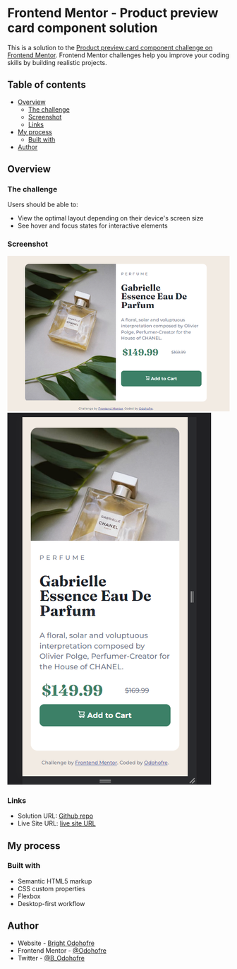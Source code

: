 # Frontend Mentor - Product preview card component solution

This is a solution to the [Product preview card component challenge on Frontend Mentor](https://www.frontendmentor.io/challenges/product-preview-card-component-GO7UmttRfa). Frontend Mentor challenges help you improve your coding skills by building realistic projects.  

## Table of contents

- [Overview](#overview)
  - [The challenge](#the-challenge)
  - [Screenshot](#screenshot)
  - [Links](#links)
- [My process](#my-process)
  - [Built with](#built-with)
- [Author](#author)

## Overview

### The challenge

Users should be able to:

- View the optimal layout depending on their device's screen size
- See hover and focus states for interactive elements

### Screenshot

![This is the desktop version](./screenshots/desktop-view.png)
![This is the mobile version](./screenshots/mobile-view.png)

### Links

- Solution URL: [Github repo](https://www.github.com/Odohofre/product-preview-component)
- Live Site URL: [live site URL](https://odohofre.github.io/product-preview-component)

## My process

### Built with

- Semantic HTML5 markup
- CSS custom properties
- Flexbox
- Desktop-first workflow

## Author

- Website - [Bright Odohofre](https://odohofre.github.io)
- Frontend Mentor - [@Odohofre](https://www.frontendmentor.io/profile/Odohofre)
- Twitter - [@B_Odohofre](https://www.twitter.com/B_Odohofre)

